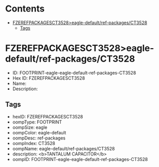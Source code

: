 



Contents
========

* [FZEREFPACKAGESCT3528>eagle-default/ref-packages/CT3528](#fzerefpackagesct3528eagle-defaultref-packagesct3528)
	* [Tags](#tags)

# FZEREFPACKAGESCT3528>eagle-default/ref-packages/CT3528

- ID: FOOTPRINT-eagle-eagle-default-ref-packages-CT3528
- Hex ID: FZEREFPACKAGESCT3528
- Name: 
- Description: 

## Tags

- hexID: FZEREFPACKAGESCT3528
- oompType: FOOTPRINT
- oompSize: eagle
- oompColor: eagle-default
- oompDesc: ref-packages
- oompIndex: CT3528
- oompName: eagle-default/ref-packages/CT3528
- description: &lt;b&gt;TANTALUM CAPACITOR&lt;/b&gt;
- oompID: FOOTPRINT-eagle-eagle-default-ref-packages-CT3528
